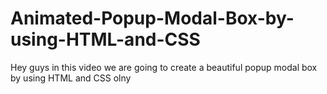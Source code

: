 # Animated-Popup-Modal-Box-by-using-HTML-and-CSS
Hey guys in this video we are going to create a beautiful popup modal box by using HTML and CSS olny

